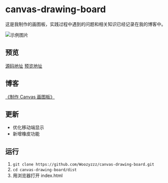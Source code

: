 # canvas-drawing-board

这是我制作的画图板，实践过程中遇到的问题和相关知识已经记录在我的博客中。

![示例图片](https://woozyzzz.github.io/canvas-drawing-board/example.png)

## 预览

[源码地址](https://github.com/Woozyzzz/canvas-drawing-board)
[预览地址](https://woozyzzz.github.io/canvas-drawing-board/dist/)

## 博客

[《制作 Canvas 画图板》](https://www.yuque.com/woozyzzz/ybz8i1/ar3uvi)

## 更新

- 优化移动端显示
- 新增橡皮功能

## 运行

1. `git clone https://github.com/Woozyzzz/canvas-drawing-board.git`
2. `cd canvas-drawing-board/dist`
3. 用浏览器打开 index.html
